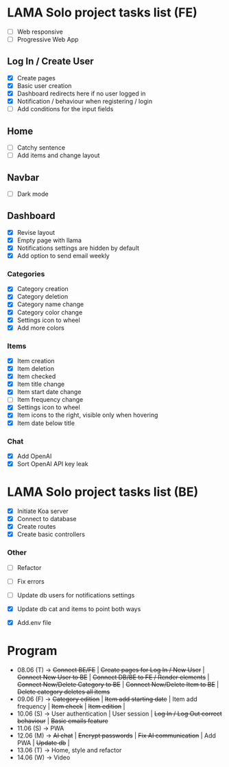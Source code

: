 # LAMA Solo project tasks list (FE)
- [ ] Web responsive
- [ ] Progressive Web App
## Log In / Create User
- [x] Create pages
- [x] Basic user creation
- [x] Dashboard redirects here if no user logged in
- [x] Notification / behaviour when registering / login
- [ ] Add conditions for the input fields
## Home
- [ ] Catchy sentence
- [ ] Add items and change layout
## Navbar
- [ ] Dark mode
## Dashboard
- [x] Revise layout
- [x] Empty page with llama
- [x] Notifications settings are hidden by default
- [x] Add option to send email weekly
### Categories
- [x] Category creation
- [x] Category deletion
- [x] Category name change
- [x] Category color change
- [x] Settings icon to wheel
- [x] Add more colors
### Items
- [x] Item creation
- [x] Item deletion
- [x] Item checked
- [x] Item title change
- [x] Item start date change
- [ ] Item frequency change
- [x] Settings icon to wheel
- [x] Item icons to the right, visible only when hovering
- [x] Item date below title
### Chat
- [x] Add OpenAI 
- [x] Sort OpenAI API key leak
# LAMA Solo project tasks list (BE)
- [x] Initiate Koa server
- [x] Connect to database
- [x] Create routes
- [x] Create basic controllers

### Other
- [ ] Refactor
- [ ] Fix errors
- [ ] Update db users for notifications settings
- [x] Update db cat and items to point both ways
- [x] Add.env file 


# Program
- 08.06 (T) -> ~~Connect BE/FE~~ |
~~Create pages for Log In / New User~~ |
~~Connect New User to BE~~ |
~~Connect DB/BE to FE / Render elements~~ |
~~Connect New/Delete Category to BE~~ |
~~Connect New/Delete Item to BE~~ |
~~Delete category deletes all items~~
- 09.06 (F) -> ~~Category edition~~ |
~~Item add starting date~~ |
Item add frequency |
~~Item check~~ |
~~Item edition~~ |
- 10.06 (S) -> User authentication |
User session |
~~Log In / Log Out correct behaviour~~ |
~~Basic emails feature~~
- 11.06 (S) -> PWA
- 12.06 (M) -> ~~AI chat~~  |
~~Encrypt passwords~~ |
~~Fix AI communication~~ |
Add PWA |
~~Update db~~ |
- 13.06 (T) -> Home, style and refactor
- 14.06 (W) -> Video